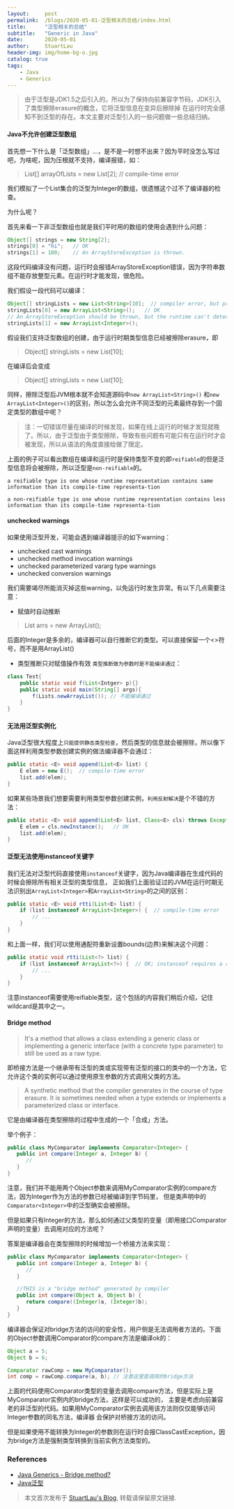 ```yaml
---
layout:     post
permalink:  /blogs/2020-05-01-泛型相关的总结/index.html
title:      "泛型相关的总结"
subtitle:   "Generic in Java"
date:       2020-05-01
author:     StuartLau
header-img: img/home-bg-o.jpg
catalog: true
tags:
    - Java
    - Generics
---
```

    
> 由于泛型是JDK1.5之后引入的，所以为了保持向前兼容字节码，JDK引入了类型擦除erasure的概念，它将泛型信息在变异后擦除掉
在运行时完全感知不到泛型的存在。本文主要对泛型引入的一些问题做一些总结归纳。

#### Java不允许创建泛型数组
首先想一下什么是「泛型数组」...，是不是一时想不出来？因为平时没怎么写过吧，为啥呢，因为压根就不支持，编译报错，如：
> List<Integer>[] arrayOfLists = new List<Integer>[2]; // compile-time error
  
我们模拟了一个List集合的泛型为Integer的数组，很遗憾这个过不了编译器的检查。

为什么呢？

首先来看一下非泛型数组也就是我们平时用的数组的使用会遇到什么问题：
```java
Object[] strings = new String[2];
strings[0] = "hi";   // OK
strings[1] = 100;    // An ArrayStoreException is thrown.
```
这段代码编译没有问题，运行时会报错ArrayStoreException错误，因为字符串数组不能存放整型元素。在运行时才能发现，很危险。

我们假设一段代码可以编译：
```java
Object[] stringLists = new List<String>[10];  // compiler error, but pretend it's allowed
stringLists[0] = new ArrayList<String>();   // OK
// An ArrayStoreException should be thrown, but the runtime can't detect it.
stringLists[1] = new ArrayList<Integer>();
```
假设我们支持泛型数组的创建，由于运行时期类型信息已经被擦除erasure，即
> Object[] stringLists = new List<String>[10];

在编译后会变成
> Object[] stringLists = new List[10];


同样，擦除泛型后JVM根本就不会知道源码中`new ArrayList<String>()`
和`new ArrayList<Integer>()`的区别，所以怎么会允许不同泛型的元素最终存到一个固定类型的数组中呢？

> 注：一切错误尽量在编译的时候发现，如果在线上运行的时候才发现就晚了。所以，由于泛型由于类型擦除，导致有些问题有可能只有在运行时才会被发现，所以从语法的角度直接给做了限定。
  
上面的例子可以看出数组在编译和运行时是保持类型不变的即`reifiable`的但是泛型信息将会被擦除，所以泛型是`non-reifiable`的。
```
a reifiable type is one whose runtime representation contains same information than its compile-time representa-tion

a non-reifiable type is one whose runtime representation contains less information than its compile-time representa-tion
```

#### unchecked warnings
如果使用泛型开发，可能会遇到编译器提示的如下warning：
- unchecked cast warnings
- unchecked method invocation warnings
- unchecked parameterized vararg type warnings
- unchecked conversion warnings

我们需要竭尽所能消灭掉这些warning，以免运行时发生异常。有以下几点需要注意：
- 赋值时自动推断
> List<Integer> arrs = new ArrayList<Integer>();  

后面的Integer是多余的，编译器可以自行推断它的类型。可以直接保留一个<>符号，而不是用ArrayList()
- 类型推断只对赋值操作有效
`类型推断做为参数时是不能编译通过`：
```java
class Test{
    public static void f(List<Intger> p){}
    public static void main(String[] args){
        f(Lists.newArrayList()); // 不能编译通过
    }
}
```

#### 无法用泛型实例化
Java泛型很大程度上`只能提供静态类型检查`，然后类型的信息就会被擦除，所以像下面这样利用类型参数创建实例的做法编译器不会通过：
```java
public static <E> void append(List<E> list) {
    E elem = new E();  // compile-time error
    list.add(elem);
}
```

如果某些场景我们想要需要利用类型参数创建实例，`利用反射解决`是个不错的方法：
```java
public static <E> void append(List<E> list, Class<E> cls) throws Exception {
    E elem = cls.newInstance();   // OK
    list.add(elem);
}
```

#### 泛型无法使用instanceof关键字

我们无法对泛型代码直接使用`instanceof`关键字，因为Java编译器在生成代码的时候会擦除所有相关泛型的类型信息，
正如我们上面验证过的JVM在运行时期无法识别出`ArrayList<Integer>`和`ArrayList<String>`的之间的区别：
```java
public static <E> void rtti(List<E> list) {
    if (list instanceof ArrayList<Integer>) {  // compile-time error
        // ...
    }
}
```
和上面一样，我们可以使用通配符重新设置bounds(边界)来解决这个问题：
```java
public static void rtti(List<?> list) {
    if (list instanceof ArrayList<?>) {  // OK; instanceof requires a reifiable type
        // ...
    }
}
```
注意instanceof需要使用reifiable类型，这个包括的内容我们稍后介绍，记住wildcard是其中之一。

#### Bridge method
>  It's a method that allows a class extending a generic class or implementing a generic interface 
(with a concrete type parameter) to still be used as a raw type.
  
即桥接方法是一个继承带有泛型的类或实现带有泛型的接口的类中的一个方法，它允许这个类的实例可以通过使用原生参数的方式调用父类的方法。

> A synthetic method that the compiler generates in the course of type erasure.  It is sometimes 
needed when a type extends or implements a parameterized class or interface.

它是由编译器在类型擦除的过程中生成的一个「合成」方法。

举个例子：
```java
public class MyComparator implements Comparator<Integer> {
   public int compare(Integer a, Integer b) {
      //
   }
}
```
注意，我们并不能用两个Object参数来调用MyComparator实例的compare方法，因为Integer作为方法的参数已经被编译到字节码里，
但是类声明中的`Comparator<Integer>`中的泛型确实会被擦除。

但是如果只有Integer的方法，那么如何通过父类型的变量（即用接口Comparator声明的变量）去调用对应的方法呢？

答案是编译器会在类型擦除的时候增加一个桥接方法来实现：
```java
public class MyComparator implements Comparator<Integer> {
   public int compare(Integer a, Integer b) {
      //
   }

   //THIS is a "bridge method" generated by compiler
   public int compare(Object a, Object b) {
      return compare((Integer)a, (Integer)b);
   }
}
```
编译器会保证对bridge方法的访问的安全性，用户侧是无法调用者方法的。下面的Object参数调用Comparator的compare方法是编译ok的：
```java
Object a = 5;
Object b = 6;

Comparator rawComp = new MyComparator();
int comp = rawComp.compare(a, b); // 注意这里是调用的bridge方法
```
上面的代码使用Comparator类型的变量去调用compare方法，但是实际上是MyComparator实例内的bridge方法，这样是可以成功的，
主要是考虑向前兼容老的非泛型的代码。如果用MyComparator实例去调用该方法则仅仅能够访问Integer参数的同名方法，编译器
会保护对桥接方法的访问。

但是如果使用不能转换为Integer的参数则在运行时会报ClassCastException，因为bridge方法是强制类型转换到当前实例方法类型的。

### References
- [Java Generics - Bridge method?](https://stackoverflow.com/questions/5007357/java-generics-bridge-method)
- [Java泛型](https://www.jianshu.com/p/b37f8dbbfa18)

> 本文首次发布于 [StuartLau's Blog](https://stuartlau.github.io), 
转载请保留原文链接.
